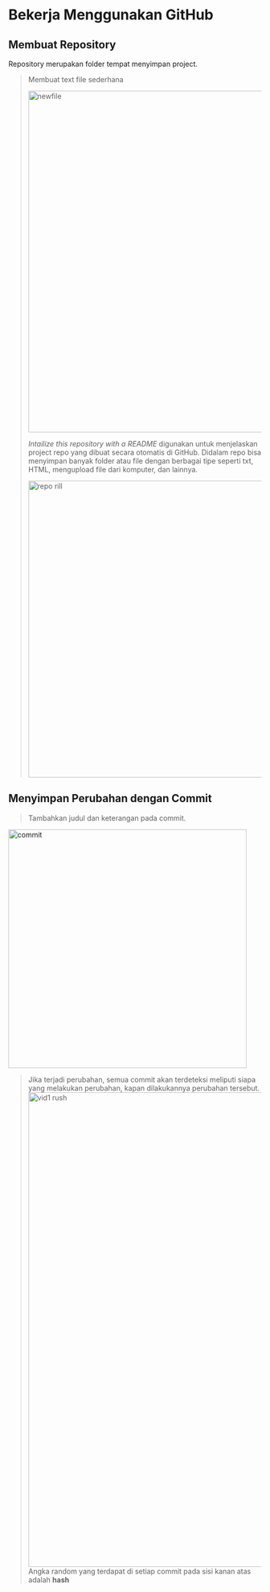 # Bekerja Menggunakan GitHub

##  Membuat Repository

Repository merupakan folder tempat menyimpan project. 
> Membuat text file sederhana
> 
> <img width="678" alt="newfile" src="https://user-images.githubusercontent.com/123937217/215648755-e4a76178-fe9f-4bfb-9f57-25e1ce621b9f.png">
> 
> *Intailize this repository with a README* digunakan untuk menjelaskan project repo yang dibuat secara otomatis di GitHub.
> Didalam repo bisa menyimpan banyak folder atau file dengan berbagai tipe seperti txt, HTML, mengupload file dari komputer, dan lainnya.
> 
> <img width="589" alt="repo rill" src="https://user-images.githubusercontent.com/123937217/215648940-53e9d90c-8c70-457c-8892-931dce6bec85.png">

## Menyimpan Perubahan dengan Commit

> Tambahkan judul dan keterangan pada commit.  
<img width="474" alt="commit" src="https://user-images.githubusercontent.com/123937217/215649182-58896c87-781a-48f4-838e-b423c39bd1f9.png">

> Jika terjadi perubahan, semua commit akan terdeteksi meliputi siapa yang melakukan perubahan, kapan dilakukannya perubahan tersebut. 
> <img width="942" alt="vid1 rush" src="https://user-images.githubusercontent.com/123937217/215649595-01ed1ec2-dc20-4843-b351-7d49d59660c7.png">
> Angka random yang terdapat di setiap commit pada sisi kanan atas adalah **hash**
